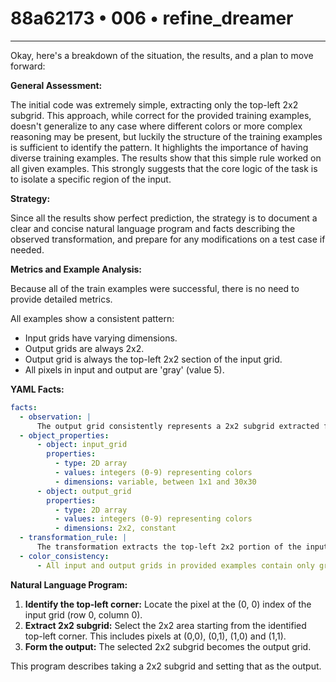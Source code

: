 # 88a62173 • 006 • refine_dreamer

---
Okay, here's a breakdown of the situation, the results, and a plan to move forward:

**General Assessment:**

The initial code was extremely simple, extracting only the top-left 2x2 subgrid. This approach, while correct for the provided training examples, doesn't generalize to any case where different colors or more complex reasoning may be present, but luckily the structure of the training examples is sufficient to identify the pattern. It highlights the importance of having diverse training examples. The results show that this simple rule worked on all given examples. This strongly suggests that the core logic of the task is to isolate a specific region of the input.

**Strategy:**

Since all the results show perfect prediction, the strategy is to document a clear and concise natural language program and facts describing the observed transformation, and prepare for any modifications on a test case if needed.

**Metrics and Example Analysis:**

Because all of the train examples were successful, there is no need to provide detailed metrics.

All examples show a consistent pattern:
*   Input grids have varying dimensions.
*   Output grids are always 2x2.
*   Output grid is always the top-left 2x2 section of the input grid.
*    All pixels in input and output are 'gray' (value 5).

**YAML Facts:**

```yaml
facts:
  - observation: |
      The output grid consistently represents a 2x2 subgrid extracted from the top-left corner of the input grid.
  - object_properties:
      - object: input_grid
        properties:
          - type: 2D array
          - values: integers (0-9) representing colors
          - dimensions: variable, between 1x1 and 30x30
      - object: output_grid
        properties:
          - type: 2D array
          - values: integers (0-9) representing colors
          - dimensions: 2x2, constant
  - transformation_rule: |
      The transformation extracts the top-left 2x2 portion of the input grid to create the output grid.
  - color_consistency:
      - All input and output grids in provided examples contain only gray (5) pixels.

```

**Natural Language Program:**

1.  **Identify the top-left corner:** Locate the pixel at the (0, 0) index of the input grid (row 0, column 0).
2.  **Extract 2x2 subgrid:**  Select the 2x2 area starting from the identified top-left corner. This includes pixels at (0,0), (0,1), (1,0) and (1,1).
3.  **Form the output:**  The selected 2x2 subgrid becomes the output grid.

This program describes taking a 2x2 subgrid and setting that as the output.

